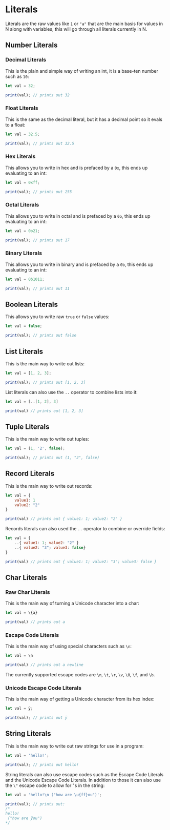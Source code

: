 # Literals

Literals are the raw values like `1` or `"a"` that are the main basis for values in N along with variables, this will go through all literals currently in N.

## Number Literals

### Decimal Literals

This is the plain and simple way of writing an int, it is a base-ten number such as `10`:

```js
let val = 32;

print(val); // prints out 32
```

### Float Literals

This is the same as the decimal literal, but it has a decimal point so it evals to a float:

```js
let val = 32.5;

print(val); // prints out 32.5
```

### Hex Literals

This allows you to write in hex and is prefaced by a `0x`, this ends up evaluating to an int:

```js
let val = 0xff;

print(val); // prints out 255
```

### Octal Literals

This allows you to write in octal and is prefaced by a `0o`, this ends up evaluating to an int:

```js
let val = 0o21;

print(val); // prints out 17
```

### Binary Literals

This allows you to write in binary and is prefaced by a `0b`, this ends up evaluating to an int:

```js
let val = 0b1011;

print(val); // prints out 11
```

## Boolean Literals

This allows you to write raw `true` or `false` values:

```js
let val = false;

print(val); // prints out false
```

## List Literals

This is the main way to write out lists:

```js
let val = [1, 2, 3];

print(val); // prints out [1, 2, 3]
```

List literals can also use the `..` operator to combine lists into it:

```js
let val = [..[1, 2], 3]

print(val) // prints out [1, 2, 3]
```

## Tuple Literals

This is the main way to write out tuples:

```js
let val = (1, '2', false);

print(val); // prints out (1, "2", false)
```

## Record Literals

This is the main way to write out records:

```js
let val = {
	value1: 1
	value2: "2"
}

print(val) // prints out { value1: 1; value2: "2" }
```

Records literals can also used the `..` operator to combine or override fields:

```js
let val = {
	..{ value1: 1; value2: "2" }
	..{ value2: "3"; value3: false}
}

print(val) // prints out { value1: 1; value2: "3"; value3: false }
```

## Char Literals

### Raw Char Literals

This is the main way of turning a Unicode character into a char:

```js
let val = \{a}

print(val) // prints out a
```

### Escape Code Literals

This is the main way of using special characters such as `\n`:

```js
let val = \n

print(val) // prints out a newline
```

The currently supported escape codes are `\n`, `\t`, `\r`, `\v`, `\0`, `\f`, and `\b`.

### Unicode Escape Code Literals

This is the main way of getting a Unicode character from its hex index:

```js
let val = ÿ;

print(val); // prints out ÿ
```

## String Literals

This is the main way to write out raw strings for use in a program:

```js
let val = 'hello!';

print(val); // prints out hello!
```

String literals can also use escape codes such as the Escape Code Literals and the Unicode Escape Code Literals. In addition to those it can also use the `\"` escape code to allow for "s in the string:

```js
let val = 'hello!\n ("how are \u{ff}ou")';

print(val); // prints out:
/*
hello!
 ("how are ÿou")
*/
```
